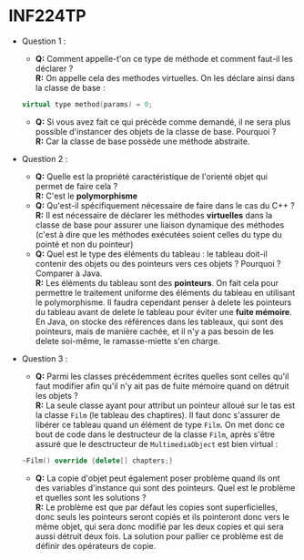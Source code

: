 # INF224TP

* Question 1 :
    * **Q:** Comment appelle-t'on ce type de méthode et comment faut-il les déclarer ?\
    **R:** On appelle cela des methodes virtuelles. On les déclare ainsi dans la classe de base : 
    ```C++
    virtual type method(params) = 0;
    ``` 
    * **Q:** Si vous avez fait ce qui précède comme demandé, il ne sera plus possible d'instancer des objets de la classe de base. Pourquoi ?\
    **R:** Car la classe de base possède une méthode abstraite.

* Question 2 : 
    * **Q:** Quelle est la propriété caractéristique de l'orienté objet qui permet de faire cela ?\
    **R:** C'est le **polymorphisme**
    * **Q:** Qu'est-il spécifiquement nécessaire de faire dans le cas du C++ ?\
    **R:** Il est nécessaire de déclarer les méthodes **virtuelles** dans la classe de base pour assurer une liaison dynamique des méthodes (c'est à dire que les méthodes exécutées soient celles du type du pointé et non du pointeur)
    * **Q:** Quel est le type des éléments du tableau : le tableau doit-il contenir des objets ou des pointeurs vers ces objets ? Pourquoi ? Comparer à Java.\
    **R:** Les éléments du tableau sont des **pointeurs**. On fait cela pour permettre le traitement uniforme des éléments du tableau en utilisant le polymorphisme. Il faudra cependant penser à delete les pointeurs du tableau avant de delete le tableau pour éviter une **fuite mémoire**. En Java, on stocke des références dans les tableaux, qui sont des pointeurs, mais de manière cachée, et il n'y a pas besoin de les delete soi-même, le ramasse-miette s'en charge.

* Question 3 :
    * **Q:** Parmi les classes précédemment écrites quelles sont celles qu'il faut modifier afin qu'il n'y ait pas de fuite mémoire quand on détruit les objets ?\
    **R:** La seule classe ayant pour attribut un pointeur alloué sur le tas est la classe ``Film`` (le tableau des chaptires). Il faut donc s'assurer de libérer ce tableau quand un élément de type ``Film``. On met donc ce bout de code dans le destructeur de la classe ``Film``, après s'être assuré que le desctructeur de ``MultimediaObject`` est bien virtual :  
    ```C++
    ~Film() override {delete[] chapters;}
    ```
    * **Q:** La copie d'objet peut également poser problème quand ils ont des variables d'instance qui sont des pointeurs. Quel est le problème et quelles sont les solutions ?\
    **R:** Le problème est que par défaut les copies sont superficielles, donc seuls les pointeurs seront copiés et ils pointeront donc vers le même objet, qui sera donc modifié par les deux copies et qui sera aussi détruit deux fois. La solution pour pallier ce problème est de définir des opérateurs de copie.

